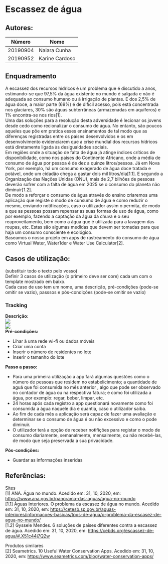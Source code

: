 # Escassez de água



## Autores:

| Número     | Nome         |
|------------|--------------|
|  20190904  | Naiara Cunha |
|  20190952  | Karine Cardoso |

## Enquadramento
A escassez dos recursos hídricos é um problema que é discutido a anos, estimando-se que 97,5% da água existente no mundo é salgada e não é adequada ao consumo humano ou à irrigação de plantas. E dos 2,5% de água doce, a maior parte (69%) é de difícil acesso, pois está concentrada nos glaciares, 30% são águas subterrâneas (armazenadas em aquíferos) e 1% encontra-se nos rios[1].\
Uma das soluções para a resolução desta adversidade é lecionar os jovens desde cedo como recionalizar o consumo de água. No entanto, são poucos aqueles que põe em pratica esses ensinamentos de tal modo que as diferenças registradas entre os países desenvolvidos e os em desenvolvimento evidenciarem que a crise mundial dos recursos hídricos está diretamente ligada às desigualdades sociais.\
Em regiões onde a situação de falta de água já atinge índices críticos de disponibilidade, como nos países do Continente Africano, onde a média de consumo de água por pessoa é de dez a quinze litros/pessoa. Já em Nova York, por exemplo, há um consumo exagerado de água doce tratada e potável, onde um cidadão chega a gastar dois mil litros/dia[1.1]. E segundo a Organização das Nações Unidas (ONU), mais de 2,7 bilhões de pessoas deverão sofrer com a falta de água em 2025 se o consumo do planeta não diminuir[1.2].\
De modo a reforçar o consumo de água através do ensino criaremos uma aplicação que registe o modo de cunsumo de água e como reduzir o mesmo, enviando notificações, caso o utilizador assim o permita, de modo a que as pessoas possam repensar as suas formas de uso de água, como por exemplo, fazendo a captação da água da chuva e o seu reaproveitamento, bem como a água que é utilizada para a lavagem das roupas, etc. Estas são algumas medidas que devem ser tomadas para que haja um consumo consciente e ecológico.\
Baseamos o nosso projeto em apps de rastreamento do consumo de água como Virtual Water, Water1der e Water Use Calculator[2].


## Casos de utilização:
(substituir todo o texto pelo vosso) \
Definir 3 casos de utilização (o primeiro deve ser core) cada um com o template mostrado em baixo. \
Cada caso de uso tem um nome, uma descrição, pré-condições (pode-se omitir se vazio), passsos e pós-condições (pode-se omitir se vazio)


### Tracking
**Descrição:** \
<img src="ProjectPoo/Template1.png">\
![](ProjectPoo/Template1.png)\
**Pré-condições:**
- Lihar à uma rede wi-fi ou dados móveis
- Criar uma conta
- Inserir o número de residentes no lote
- Inserir o tamanho do lote

**Passo a passo:**
- Para uma primeira utilização a app fará algumas questões como o número de pessoas que residem no estabelicimento; a quantidade de aguá que foi consumida no mês anterior , algo que pode ser observado no contador de água ou na respectiva fatura; e como foi utilizada a água, por exemplo: regar, beber, limpar, etc. 
- 24 horas após cada registro a app questionará novamente como foi consumida a água naquele dia e quantia, caso o utilizador saiba.
- Ao fim de cada mês a aplicação será capaz de fazer uma avaliação e determinar se o consumo de água é ou não excessivo e como o pode diminuir.
- O utilizador terá a opção de receber notifições para registar o modo de consumo diariamente, semanalmente, mensalmente, ou não recebé-las, de modo que seja preservada a sua privacidade.

**Pós-condições:**
- Guardar as informações inseridas 


## Referências:
Sites  
[1] ANA. Água no mundo. Acedido em: 31, 10, 2020, em: https://www.ana.gov.br/panorama-das-aguas/agua-no-mundo
\
[1.1] Águas Interiores. O problema da escasez de água no mundo. Acedido em: 31, 10, 2020, em: https://cetesb.sp.gov.br/aguas-interiores/informacoes-basicas/tpos-de-agua/o-problema-da-escasez-de-agua-no-mundo/
\
[1.2] Gyssele Mendes. 6 soluções de países diferentes contra a escassez de água. Acedido em: 31, 10, 2020, em: https://cebds.org/escassez-de-agua/#.X51c44j7Q2w 

Produtos similares\
[2] Seametrics. 10 Useful Water Conservation Apps. Acedido em: 31, 10, 2020, em: https://www.seametrics.com/blog/water-conservation-apps/
